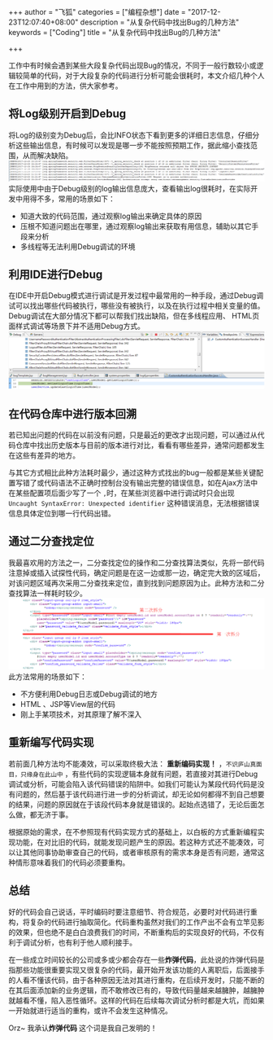 +++
author = "飞狐"
categories = ["编程杂想"]
date = "2017-12-23T12:07:40+08:00"
description = "从复杂代码中找出Bug的几种方法"
keywords = ["Coding"]
title = "从复杂代码中找出Bug的几种方法"

+++

工作中有时候会遇到某些大段复杂代码出现Bug的情况，不同于一般行数较小或逻辑较简单的代码，对于大段复杂的代码进行分析可能会很耗时，本文介绍几种个人在工作中用到的方法，供大家参考。

<!--more-->

## 将Log级别开启到Debug

将Log的级别变为Debug后，会比INFO状态下看到更多的详细日志信息，仔细分析这些输出信息，有时候可以发现是哪一步不能按照预期工作，据此缩小查找范围，从而解决缺陷。  
!["Debug级别的日志输出"](/blog_img/different-ways-find-bug-in-complex-code/debug_log_output.png "Debug级别的日志输出")   
实际使用中由于Debug级别的log输出信息庞大，查看输出log很耗时，在实际开发中用得不多，常用的场景如下：

- 知道大致的代码范围，通过观察log输出来确定具体的原因
- 压根不知道问题出在哪里，通过观察log输出来获取有用信息，辅助以其它手段来分析
- 多线程等无法利用Debug调试的环境
  

## 利用IDE进行Debug

在IDE中开启Debug模式进行调试是开发过程中最常用的一种手段，通过Debug调试可以找出哪些代码被执行，哪些没有被执行，以及在执行过程中相关变量的值。Debug调试在大部分情况下都可以帮我们找出缺陷，但在多线程应用、 HTML页面样式调试等场景下并不适用Debug方式。  
!["在IDE中进行Debug"](/blog_img/different-ways-find-bug-in-complex-code/debug_in_ide.png "在IDE中进行Debug")

## 在代码仓库中进行版本回溯

若已知出问题的代码在以前没有问题，只是最近的更改才出现问题，可以通过从代码仓库中找出历史版本与目前的版本进行对比，看看有哪些差异，通常问题都发生在这些有差异的地方。


与其它方式相比此种方法耗时最少，通过这种方式找出的bug一般都是某些关键配置写错了或代码语法不正确时控制台没有输出完整的错误信息，如在Ajax方法中在某些配置项后面少写了一个 `,`时，在某些浏览器中进行调试时只会出现 `Uncaught SyntaxError: Unexpected identifier` 这种错误消息，无法根据错误信息具体定位到哪一行代码出错。

## 通过二分查找定位

我最喜欢用的方法之一，二分查找定位的操作和二分查找算法类似，先将一部代码注意掉或插入试探性代码，确定问题是在这一边或那一边，确定完大致的区域后，对该问题区域再次采用二分查找来定位，直到找到问题原因为止。此种方法和二分查找算法一样耗时较少。
!["通过二分查找确认问题"](/blog_img/different-ways-find-bug-in-complex-code/binary_search_debug.png "通过二分查找确认问题")     
此方法常用的场景如下：

- 不方便利用Debug日志或Debug调试的地方
- HTML 、JSP等View层的代码
- 刚上手某项技术，对其原理了解不深入


## 重新编写代码实现

若前面几种方法均不能凑效，可以采取终极大法： **重新编码实现！** ，`不识庐山真面目，只缘身在此山中` ，有些代码的实现逻辑本身就有问题，若直接对其进行Debug调试或分析，可能会陷入该代码错误的陷阱中。如我们可能认为某段代码代码是没有问题的，然后基于该代码进行进一步的分析调试，却无论如何都得不到自己想要的结果，问题的原因就在于该段代码本身就是错误的。起始点选错了，无论后面怎么做，都无济于事。

根据原始的需求，在不参照现有代码实现方式的基础上，以白板的方式重新编程实现功能，在对比旧的代码，就能发现问题产生的原因。若这种方式还不能凑效，可以让其他同事协助审查自己的代码，或者审核原有的需求本身是否有问题，通常这种情形意味着我们的代码必须要重构。

## 总结
好的代码会自己说话，平时编码时要注意细节、符合规范，必要时对代码进行重构，将复杂的代码进行抽取简化。代码重构虽然对我们的工作产出不会有立竿见影的效果，但也绝不是白白浪费我们的时间，不断重构后的实现良好的代码，不仅有利于调试分析，也有利于他人顺利接手。

在一些成立时间较长的公司或多或少都会存在一些**炸弹代码**，此处说的炸弹代码是指那些功能很重要实现又很复杂的代码，最开始开发该功能的人离职后，后面接手的人看不懂该代码，由于各种原因无法对其进行重构，在后续开发时，只能不断的在其后面添加新的业务逻辑，而不敢修改已有的，导致代码量越来越臃肿，越臃肿就越看不懂，陷入恶性循环。这样的代码在后续每次调试分析时都是大坑，而如果一开始就进行适当的重构，或许不会发生这种情况。

Orz~ 我承认**炸弹代码** 这个词是我自己发明的！

